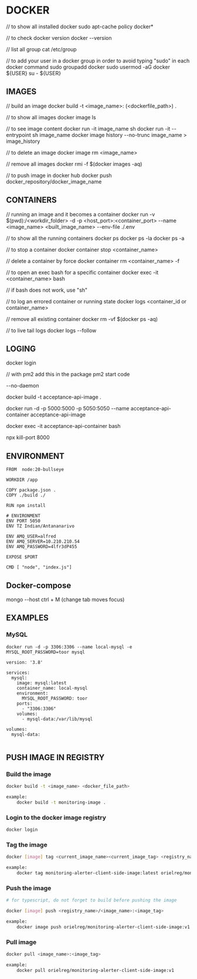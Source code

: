 # DOCKER

// to show all installed docker
sudo apt-cache policy docker*

// to check docker version
docker --version

// list all group
cat /etc/group

// to add your user in a docker group in order to avoid typing "sudo" in each docker command
sudo groupadd docker
sudo usermod -aG docker ${USER}
su - ${USER}


## IMAGES
// build an image
docker build -t <image_name>:<tags> (<dockerfile_path>) .

// to show all images 
docker image ls

// to see image content
docker run -it image_name sh
docker run -it --entrypoint sh image_name
docker image history --no-trunc image_name > image_history

// to delete an image
docker image rm <image_name>

// remove all images
docker rmi -f $(docker images -aq)

// to push image in docker hub
docker push docker_repository/docker_image_name

## CONTAINERS

// running an image and it becomes a container
docker run -v $(pwd):/<workdir_folder> -d -p <host_port>:<container_port> --name <image_name> <built_image_name> --env-file ./.env

// to show all the running containers
docker ps
docker ps -la
docker ps -a

// to stop a container
docker container stop <container_name>

// delete a container by force 
docker container rm <container_name> -f

// to open an exec bash for a specific container
docker exec -it <container_name> bash

// if bash does not work, use "sh"

// to log an errored container or running state
docker logs <container_id or container_name>

// remove all existing container
docker rm -vf $(docker ps -aq)

// to live tail logs
docker logs --follow <container>

## LOGING
docker login


// with pm2 add this in the package pm2 start code

--no-daemon


docker build -t acceptance-api-image .

docker run -d -p 5000:5000 -p 5050:5050 --name acceptance-api-container acceptance-api-image

docker exec -it acceptance-api-container bash

npx kill-port 8000

## ENVIRONMENT

```
FROM  node:20-bullseye

WORKDIR /app

COPY package.json .
COPY ./build ./

RUN npm install

# ENVIRONMENT
ENV PORT 5050 
ENV TZ Indian/Antananarivo

ENV AMQ_USER=alfred
ENV AMQ_SERVER=10.210.210.54
ENV AMQ_PASSWORD=4lfr3dP455

EXPOSE $PORT

CMD [ "node", "index.js"]
```

## Docker-compose


mongo --host 
 ctrl + M (change tab moves focus)


## EXAMPLES

### MySQL

```
docker run -d -p 3306:3306 --name local-mysql -e MYSQL_ROOT_PASSWORD=toor mysql
```

```
version: '3.8'

services:
  mysql:
    image: mysql:latest
    container_name: local-mysql
    environment:
      MYSQL_ROOT_PASSWORD: toor
    ports:
      - "3306:3306"
    volumes:
      - mysql-data:/var/lib/mysql

volumes:
  mysql-data:
  
```



## PUSH IMAGE IN REGISTRY

### Build the image

```bash
docker build -t <image_name> <docker_file_path>

example:
	docker build -t monitoring-image .
```

### Login to the docker image registry

```bash
docker login
```

### Tag the image

```bash
docker [image] tag <current_image_name><current_image_tag> <registry_name><new_image_name><new_image_tag>

example:
	docker tag monitoring-alerter-client-side-image:latest orielreg/monitoring-alerter-client-side-image:v1
```

### Push the image

```bash
# for typescript, do not forget to build before pushing the image

docker [image] push <registry_name>/<image_name>:<image_tag>

example:
	docker image push orielreg/monitoring-alerter-client-side-image:v1
```

### Pull image

```bash
docker pull <image_name>:<image_tag>

example:
	docker pull orielreg/monitoring-alerter-client-side-image:v1
```

